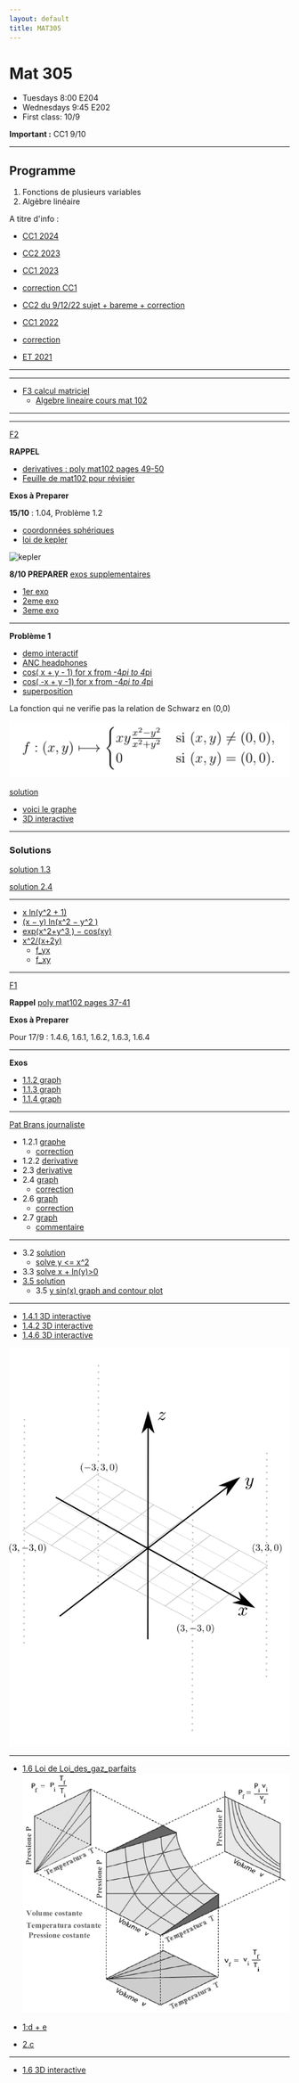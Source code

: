 ```yaml
---
layout: default
title: MAT305
---
```


# Mat 305


- Tuesdays 8:00 E204
- Wednesdays 9:45 E202
- First class: 10/9

**Important :** CC1 9/10



---

## Programme

1.  Fonctions de plusieurs variables
1.  Algèbre linéaire


A titre d'info   : 

- [CC1 2024](./CC1_mat305_2024.pdf)
- [CC2 2023](CC2_2023.pdf)
- [CC1 2023](./CC1_mat305.pdf)
- [correction CC1](./CC1_mat305_2023.pdf)
- [CC2 du  9/12/22 sujet + bareme + correction](./CC2_MAT305.pdf)
- [CC1 2022](./CC1_MAT305_2022.pdf)
- [correction](./CC1_corr.pdf)

- [ET  2021](https://www-fourier.ujf-grenoble.fr/~eherscov/MAT305/ET-01.2022.pdf) 

<!-- - [CC1 du 8/10](./CC1_MAT305.pdf) -->
<!-- - [web page avec tous les documents](https://www-fourier.ujf-grenoble.fr/~eherscov/index-mat305-2022.php) -->
<!-- - [2021 TD archived page](./MAT305_index.md) -->
<!-- - [mes calculs](./uniqueness.pdf) -->


<!-- <!-1- - [Feuille diagonalisation](./diag.pdf) -1-> -->
<!-- <!-1- - [solutions](./sols.md) -1-> -->

<!-- - [Feuille inverses](./inverse.pdf) -->

---


<!-- **solutions noyau/image** -->

<!-- ker = {t[ 5 -2  1]} im = 1x + -1y + 2z = 0 --> 

<!-- ker = {t[  6 -15  28]} im = 1x + -1y + 2z = 0 --> 

<!-- ker = {t[ -6  13 -23]} im = -1x + 1y + 2z = 0 --> 

<!-- ker = {t[-3  3 -2]} im = -1x + 5y + -3z = 0 --> 

<!-- ker = {t[-12   7  -9]} im = 1x + -3y + -1z = 0 --> 

<!-- ker = {t[ -3  -1 -12]} im = -1x + -1y + -1z = 0 --> 

<!-- ker = {t[-5 -4 -4]} im = 5x + -1y + -1z = 0 --> 

<!-- ker = {t[  7  -3 -10]} im = -1x + -1y + 3z = 0 --> 

<!-- ker = {t[-6 -1  2]} im = -2x + 1y + -1z = 0 --> 

<!-- ker = {t[ 20 -13   3]} im = -1x + -1y + -1z = 0 -->


<!-- - [Multiplication etc.](./mult.pdf) -->

---

- [F3 calcul matriciel](./exos_matrices.pdf)
    - [Algebre lineaire cours mat 102](./polyMAT102-espace_vect.pdf)
---

<!-- - [revision](./extra.pdf) -->
<!-- <!-1- - [CC2 du  9/11/22 sujet + bareme + correction](./CC2_MAT305.pdf) -1-> -->


<!-- 	- [la courbe](https://www.wolframalpha.com/input?i=plot+%281+-+t%5E2%2C++t%5E3%2F4+-+3t%29) -->
<!-- 	- [vecteur velocite](https://www.wolframalpha.com/input?i=derivative+t+of++%281+-+t%5E2%2C++t%5E3%2F4+-+3t%29) -->
<!-- 	- [exo 2](https://www.wolframalpha.com/input?i=xy%5E2+%E2%88%92+y%5E3+%2B+log%281+%E2%88%92+x%5E2+%E2%88%92+y%5E2+%29) -->
<!-- 	- [f_yx](https://www.wolframalpha.com/input?i=derivate+y+of+y%5E2+-+%282+x%29%2F%281+-+x%5E2+-+y%5E2%29) -->
<!-- 	- [f_xy](https://www.wolframalpha.com/input?i=derivative+x+of+y+%282+x+-+3+y+-+2%2F%281+-+x%5E2+-+y%5E2%29%29) -->

<!-- --- -->

<!-- ## Exos a preparer -->

<!-- <!-1- - **Pour 20/9 preparer F1 exos 5 et 6.** -1-> -->
<!-- <!-1- - **Pour 21/9 preparer F1 exos 7 et 8** -1-> -->
<!-- <!-1- - **Pour 27/9 preparer F2 exo 2:** -1-> -->
<!-- <!-1- - **Pour 4/10 preparer F2 exo 6:** -1-> -->
<!-- <!-1- - **Pour 5/10 preparer F2 exo 7:** -1-> -->
<!-- <!-1- 	- calculer les derivees partielles pour chaque fonction -1-> -->
<!-- <!-1- 	- Verifier avec Wolfram ex [exo 2.1](https://www.wolframalpha.com/input?i=x+ln%28+y%5E2+%2B+1%29) -1-> -->
<!-- <!-1- <!-2- $\partial f/\partial x, \partial f/\partial y$ pour -2-> -1-> --> 


<!-- --- -->

<!-- ## Feuilles avec commentaires -->

<!-- - exo 1 --> 
<!-- 	1. OK -->
<!-- 	1. OK -->
<!-- 	1. OK -->
<!-- 	1. OK -->
<!-- 	1. OK --> 
<!-- 	1. non -->
<!-- 	1. OK -->
<!-- 	1. non -->
<!-- 	1. OK -->

<!-- - exo 4 a/ -->
<!-- 	1. OK -->
<!-- 	1. NON  $F_2(2,0), 2F_2(1,0)$ -->
<!-- 	1. OK -->
<!-- 	1. OK -->


<!-- - exo 5 [correction de 2021](./correction_f2exo6.pdf) -->

<!-- - exo 7-8 et 9-12 [correction](./correction_rest.pdf) -->
<!-- 	- [notes](http://mathix.org/linux/wp-content/uploads/2013/02/Expose-43.pdf) -->
<!-- 	- [les reflexions en chimie](https://fr.wikipedia.org/wiki/%C3%89nantiom%C3%A9rie#:~:text=L'%C3%A9nantiom%C3%A9rie%20est%20une%20propri%C3%A9t%C3%A9,deux%20%C3%A9nantiom%C3%A8res%20est%20dite%20chirale.) -->

<!-- --- -->

---

[F2](./F2_2024exos.pdf)

**RAPPEL** 
-  [derivatives : poly mat102 pages 49-50](./mat102_functions.pdf)
- [Feuille de mat102 pour révisier](../MAT102/Fiche4-fonctions.pdf)


**Exos à Preparer**

**15/10** : 1.04, Problème 1.2

- [coordonnées
sphériques](https://fr.wikipedia.org/wiki/Coordonn%C3%A9es_polaires#Trois_dimensions)
- [loi de kepler](https://fr.wikipedia.org/wiki/Lois_de_Kepler)

![kepler](https://upload.wikimedia.org/wikipedia/commons/6/69/Kepler-second-law.gif)

**8/10 PREPARER** [exos supplementaires](./mexican_hat.pdf)

- [1er exo](https://www.wolframalpha.com/input?i=plot+%281%E2%88%92x+%5E2++%E2%88%92y+%5E2++%29exp%28+%E2%88%92%28x%5E2++%2By%5E2++%29)
- [2eme
exo](https://www.wolframalpha.com/input?i=plot+%28x-y%29%5E2+%2B+1)
- [3eme
exo](https://www.wolframalpha.com/input?i=plot+%28x%2By%29%5E2+%2B+4%28x-y%29%5E2)

---

**Problème 1**

- [demo interactif](https://demonstrations.wolfram.com/LaSuperpositionDeDeuxOndesFrench/)
- [ANC headphones](https://en.wikipedia.org/wiki/Noise-cancelling_headphones)
- [cos( x + y - 1) for x from -4*pi to 4*pi](https://www.wolframalpha.com/input?i=plot+cos%28+x+%2B+y+-1%29+for+x+from+-4*pi+to+4*pi+)
- [cos( -x + y -1) for x from -4*pi to 4*pi](https://www.wolframalpha.com/input?i=plot+cos%28-+x+%2B+y+-1%29+for+x+from+-4*pi+to+4*pi+)
- [superposition](https://www.wolframalpha.com/input?i=plot+cos%28+x+%2B+y+-1%29+%2B+cos%28+-x+%2B+y+-1%29+for+x+from+-2*pi+to+2*pi+)






La fonction qui ne verifie pas la relation de Schwarz en (0,0) 

![pic](./not_schwarz.png)

[solution](https://www.wolframalpha.com/input?i=calcul+the+gradient+of+the+function+x*y*%28x%5E2+-y%5E2%29%2F%28x%5E2+%2B+y%5E2%29)


<!-- ![pic](./not_schwarz.png) -->

- [voici le graphe](https://www.wolframalpha.com/input/?i=derivative+of+xy%28x%5E2-y%5E2%29%2F%28x%5E2%2By%5E2%29)
- [3D interactive](./monkey.html)

---

### Solutions

[solution 1.3](./sol_2_1_3.html)

[solution 2.4](./sol_2_2_4.html)

<!-- Pour 26/9 : 1.2. Dérivées partielles, gradient --> 

<!-- Pour 27/9 : 1.3. Problème 1.1 (Équation des ondes). -->


---

<!-- [Exo supplementaire](./supp_exo.pdf) -->


<!-- - [calculs](./f6_corr_bis.pdf) -->

<!-- Exo 1.2 -->

- [x ln(y^2 + 1)](https://www.wolframalpha.com/input?i=derivative+of+x+ln%28y%5E2+%2B+1%29)
- [(x − y) ln(x^2 − y^2 )](https://www.wolframalpha.com/input?i=derivative+of+%28x+%E2%88%92+y%29+ln%28x%5E2+%E2%88%92+y%5E2+%29%3B)
- [exp(x^2+y^3 ) − cos(xy)](https://www.wolframalpha.com/input?i=derivative+of+exp%28x%5E2%2By%5E3+%29+%E2%88%92+cos%28xy%29)
- [x^2/(x+2y)](https://www.wolframalpha.com/input?i=gradient+of+x%5E2%2F%28x%2B2y%29)
    - [f_yx](https://www.wolframalpha.com/input?i=derivate+by+y+of++%284xy+%2B+x%5E2%29%2F%28x%2B2y%29%5E2)
    - [f_xy](https://www.wolframalpha.com/input?i=derivative+by+x+of+-2x%5E2%2F%28x%2B2y%29%5E2)

---

[F1](./F1_2024exos.pdf)


**Rappel** [poly mat102 pages 37-41](./mat102_functions.pdf)

**Exos à Preparer** 

Pour 17/9 : 1.4.6, 1.6.1, 1.6.2, 1.6.3, 1.6.4


<!-- <br> -->

<!-- - [gradient of sqrt(x^2+y^2)](https://www.wolframalpha.com/input?i=gradient+of+sqrt%28x%5E2%2By%5E2%29) -->
<!-- - [plot x + 2y + 3](https://www.wolframalpha.com/input?i=plot+x+%2B+2y+%2B+3) -->
<!-- - [plot x^2 − 9y^2](https://www.wolframalpha.com/input?i=plot+x%5E2+%E2%88%92+9y%5E2) -->


<!-- - pour 19/9 Exercice 1.5 (Équation d’état des gaz parfaits)- [sur wikipedia](https://fr.wikipedia.org/wiki/Loi_des_gaz_parfaits) -->




---

**Exos**


- [1.1.2 graph](https://www.wolframalpha.com/input?i=plot+-2x+%2B+3)
- [1.1.3 graph](https://www.wolframalpha.com/input?i=plot++1+%2B+1%2F%28x+%2B+2%29)
- [1.1.4 graph](https://www.wolframalpha.com/input?i=plot++%7C2x+-3%7C)

---

[Pat Brans journaliste](https://www.cio.com/profile/pat-brans/)

- 1.2.1 [graphe](https://www.wolframalpha.com/input?i=plot+x%5E2+-2x+%2B1)
    - [correction](./sol_model.pdf)
- 1.2.2 [derivative](https://www.wolframalpha.com/input?i=derivative+sqrt%283+-+2x%29)
- 2.3 [derivative](https://www.wolframalpha.com/input?i=derivative+1%2F%28x%5E2%2B1%29)
- 2.4 [graph](https://www.wolframalpha.com/input?i=plot+%28x-1%29%2F%28x%2B1%29)
    - [correction](./sol_2_4.html)
- 2.6 [graph](https://www.wolframalpha.com/input?i=plot+exp%28-x%5E2%29)
    - [correction](./sol_2_6.html)
- 2.7 [graph](https://www.wolframalpha.com/input?i=plot+cos%281%2Fx%29+for+x+from+0+to+pi)
    - [commentaire](./sol_2_7.html)

---

- 3.2 [solution](./sol_3_2.html)
    - [solve y <= x^2](https://www.wolframalpha.com/input?i=solve++y+%3C%3D+x%5E2)
- 3.3 [solve  x + ln(y)>0](https://www.wolframalpha.com/input?i=solve++x+%2B+ln%28y%29%3E0)
- [3.5 solution](./sol_3_5.html) 
    - 3.5 [y sin(x) graph and contour plot](https://www.wolframalpha.com/input?i=plot+y+sin%28x%29++for+x+from+-2pi+to+2pi+and++y+from+-1+to+1)

---

- [1.4.1 3D interactive](./cone.html)
- [1.4.2 3D interactive](./half_pipe.html)
- [1.4.6 3D interactive](./plane_x.html)


![pic](./grid.png)

---

- [1.6 Loi de
Loi_des_gaz_parfaits](https://fr.wikipedia.org/wiki/Loi_des_gaz_parfaits)
![graph](./ideal_gas.png)

- [1:d + e](https://www.wolframalpha.com/input?i=plot+xy+for+x+from+0+to+10+and+y+from+0+to+10)
- [2.c](https://www.wolframalpha.com/input?i=plot+y%2Fx+for+x+from+0+to+2+and+y+from+0+to+2)

---

- [1.6 3D interactive](./cos_cone.html)


